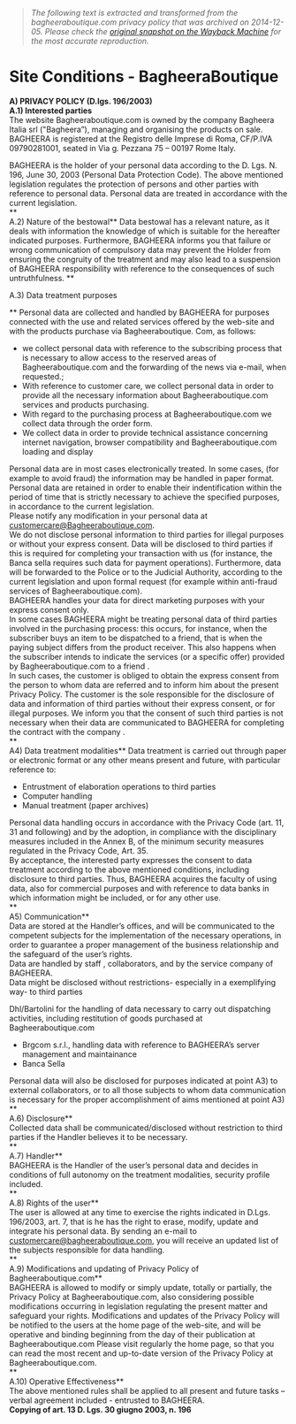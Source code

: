 > *The following text is extracted and transformed from the bagheeraboutique.com privacy policy that was archived on 2014-12-05. Please check the [original snapshot on the Wayback Machine](https://web.archive.org/web/20141205082117id_/http%3A//www.bagheeraboutique.com/en-US/policy/privacy) for the most accurate reproduction.*

# Site Conditions - BagheeraBoutique

**A) PRIVACY POLICY (D.lgs. 196/2003)**  
 **A.1) Interested parties**  
The website Bagheeraboutique.com is owned by the company Bagheera Italia srl ("Bagheera”), managing and organising the products on sale.  
BAGHEERA is registered at the Registro delle Imprese di Roma, CF/P.IVA 09790281001, seated in Via g. Pezzana 75 – 00197 Rome Italy.

BAGHEERA is the holder of your personal data according to the D. Lgs. N. 196, June 30, 2003 (Personal Data Protection Code). The above mentioned legislation regulates the protection of persons and other parties with reference to personal data. Personal data are treated in accordance with the current legislation.  
 **  
A.2) Nature of the bestowal** Data bestowal has a relevant nature, as it deals with information the knowledge of which is suitable for the hereafter indicated purposes. Furthermore, BAGHEERA informs you that failure or wrong communication of compulsory data may prevent the Holder from ensuring the congruity of the treatment and may also lead to a suspension of BAGHEERA responsibility with reference to the consequences of such untruthfulness. **

A.3) Data treatment purposes

** Personal data are collected and handled by BAGHEERA for purposes connected with the use and related services offered by the web-site and with the products purchase via Bagheeraboutique. Com, as follows:  


  * we collect personal data with reference to the subscribing process that is necessary to allow access to the reserved areas of Bagheeraboutique.com and the forwarding of the news via e-mail, when requested.;
  * With reference to customer care, we collect personal data in order to provide all the necessary information about Bagheeraboutique.com services and products purchasing.
  * With regard to the purchasing process at Bagheeraboutique.com we collect data through the order form.
  * We collect data in order to provide technical assistance concerning internet navigation, browser compatibility and Bagheeraboutique.com loading and display



Personal data are in most cases electronically treated. In some cases, (for example to avoid fraud) the information may be handled in paper format.   
Personal data are retained in order to enable their indentification within the period of time that is strictly necessary to achieve the specified purposes, in accordance to the current legislation.   
Please notify any modification in your personal data at [customercare@Bagheeraboutique.com](mailto:%20customercare@Bagheeraboutique.com).  
We do not disclose personal information to third parties for illegal purposes or without your express consent. Data will be disclosed to third parties if this is required for completing your transaction with us (for instance, the Banca sella requires such data for payment operations). Furthermore, data will be forwarded to the Police or to the Judicial Authority, according to the current legislation and upon formal request (for example within anti-fraud services of Bagheeraboutique.com).  
BAGHEERA handles your data for direct marketing purposes with your express consent only.   
In some cases BAGHEERA might be treating personal data of third parties involved in the purchasing process: this occurs, for instance, when the subscriber buys an item to be dispatched to a friend, that is when the paying subject differs from the product receiver. This also happens when the subscriber intends to indicate the services (or a specific offer) provided by Bagheeraboutique.com to a friend .  
In such cases, the customer is obliged to obtain the express consent from the person to whom data are referred and to inform him about the present Privacy Policy. The customer is the sole responsible for the disclosure of data and information of third parties without their express consent, or for illegal purposes. We inform you that the consent of such third parties is not necessary when their data are communicated to BAGHEERA for completing the contract with the company .  
 **  
A4) Data treatment modalities** Data treatment is carried out through paper or electronic format or any other means present and future, with particular reference to:  


  * Entrustment of elaboration operations to third parties
  * Computer handling
  * Manual treatment (paper archives)



Personal data handling occurs in accordance with the Privacy Code (art. 11, 31 and following) and by the adoption, in compliance with the disciplinary measures included in the Annex B, of the minimum security measures regulated in the Privacy Code, Art. 35.   
By acceptance, the interested party expresses the consent to data treatment according to the above mentioned conditions, including disclosure to third parties. Thus, BAGHEERA acquires the faculty of using data, also for commercial purposes and with reference to data banks in which information might be included, or for any other use.  
 **  
A5) Communication**  
Data are stored at the Handler’s offices, and will be communicated to the competent subjects for the implementation of the necessary operations, in order to guarantee a proper management of the business relationship and the safeguard of the user’s rights.  
Data are handled by staff , collaborators, and by the service company of BAGHEERA.   
Data might be disclosed without restrictions- especially in a exemplifying way- to third parties 

Dhl/Bartolini for the handling of data necessary to carry out dispatching activities, including restitution of goods purchased at Bagheeraboutique.com  


  * Brgcom s.r.l., handling data with reference to BAGHEERA’s server management and maintainance
  * Banca Sella



Personal data will also be disclosed for purposes indicated at point A3) to external collaborators, or to all those subjects to whom data communication is necessary for the proper accomplishment of aims mentioned at point A3)  
 **  
A.6) Disclosure**  
Collected data shall be communicated/disclosed without restriction to third parties if the Handler believes it to be necessary.  
 **  
A.7) Handler**  
BAGHEERA is the Handler of the user’s personal data and decides in conditions of full autonomy on the treatment modalities, security profile included.  
 **  
A.8) Rights of the user**  
The user is allowed at any time to exercise the rights indicated in D.Lgs. 196/2003, art. 7, that is he has the right to erase, modify, update and integrate his personal data. By sending an e-mail to [customercare@bagheeraboutique.com](mailto:%20customercare@Bagheeraboutique.com), you will receive an updated list of the subjects responsible for data handling.  
 **  
A.9) Modifications and updating of Privacy Policy of Bagheeraboutique.com**  
BAGHEERA is allowed to modify or simply update, totally or partially, the Privacy Policy at Bagheeraboutique.com, also considering possible modifications occurring in legislation regulating the present matter and safeguard your rights. Modifications and updates of the Privacy Policy will be notified to the users at the home page of the web-site, and will be operative and binding beginning from the day of their publication at Bagheeraboutique.com Please visit regularly the home page, so that you can read the most recent and up-to-date version of the Privacy Policy at Bagheeraboutique.com.  
 **  
A.10) Operative Effectiveness**  
The above mentioned rules shall be applied to all present and future tasks –verbal agreement included - entrusted to BAGHEERA.  
 **Copying of art. 13 D. Lgs. 30 giugno 2003, n. 196**
